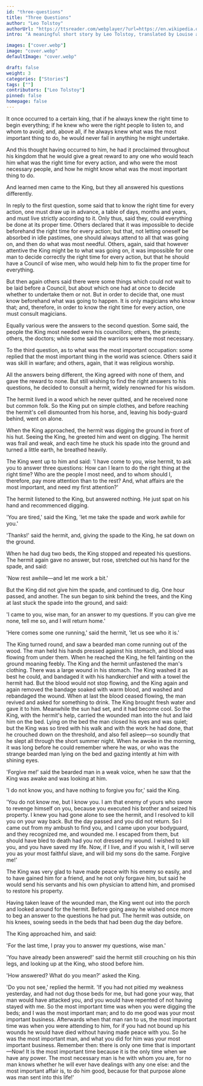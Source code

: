 ```yaml
---
id: "three-questions"
title: "Three Questions"
author: "Leo Tolstoy"
authorUrl: "https://ttsreader.com/webplayer/?url=https://en.wikipedia.org/wiki/Leo_Tolstoy"
intro: "A meaningful short story by Leo Tolstoy, translated by Louise and Aylmer Maude"

images: ["cover.webp"]
image: "cover.webp"
defaultImage: "cover.webp"

draft: false
weight: 3
categories: ["Stories"]
tags: [""]
contributors: ["Leo Tolstoy"]
pinned: false
homepage: false
---
```


It once occurred to a certain king, that if he always knew the right time to begin everything; if he knew who were the right people to listen to, and whom to avoid; and, above all, if he always knew what was the most important thing to do, he would never fail in anything he might undertake.

And this thought having occurred to him, he had it proclaimed throughout his kingdom that he would give a great reward to any one who would teach him what was the right time for every action, and who were the most necessary people, and how he might know what was the most important thing to do.

And learned men came to the King, but they all answered his questions differently.

In reply to the first question, some said that to know the right time for every action, one must draw up in advance, a table of days, months and years, and must live strictly according to it. Only thus, said they, could everything be done at its proper time. Others declared that it was impossible to decide beforehand the right time for every action; but that, not letting oneself be absorbed in idle pastimes, one should always attend to all that was going on, and then do what was most needful. Others, again, said that however attentive the King might be to what was going on, it was impossible for one man to decide correctly the right time for every action, but that he should have a Council of wise men, who would help him to fix the proper time for everything.

But then again others said there were some things which could not wait to be laid before a Council, but about which one had at once to decide whether to undertake them or not. But in order to decide that, one must know beforehand what was going to happen. It is only magicians who know that; and, therefore, in order to know the right time for every action, one must consult magicians.

Equally various were the answers to the second question. Some said, the people the King most needed were his councillors; others, the priests; others, the doctors; while some said the warriors were the most necessary.

To the third question, as to what was the most important occupation: some replied that the most important thing in the world was science. Others said it was skill in warfare; and others, again, that it was religious worship.

All the answers being different, the King agreed with none of them, and gave the reward to none. But still wishing to find the right answers to his questions, he decided to consult a hermit, widely renowned for his wisdom.

The hermit lived in a wood which he never quitted, and he received none but common folk. So the King put on simple clothes, and before reaching the hermit's cell dismounted from his horse, and, leaving his body-guard behind, went on alone.

When the King approached, the hermit was digging the ground in front of his hut. Seeing the King, he greeted him and went on digging. The hermit was frail and weak, and each time he stuck his spade into the ground and turned a little earth, he breathed heavily.

The King went up to him and said: 'I have come to you, wise hermit, to ask you to answer three questions: How can I learn to do the right thing at the right time? Who are the people I most need, and to whom should I, therefore, pay more attention than to the rest? And, what affairs are the most important, and need my first attention?'

The hermit listened to the King, but answered nothing. He just spat on his hand and recommenced digging.

'You are tired,' said the King, 'let me take the spade and work awhile for you.'

'Thanks!' said the hermit, and, giving the spade to the King, he sat down on the ground.

When he had dug two beds, the King stopped and repeated his questions. The hermit again gave no answer, but rose, stretched out his hand for the spade, and said:

'Now rest awhile—and let me work a bit.'

But the King did not give him the spade, and continued to dig. One hour passed, and another. The sun began to sink behind the trees, and the King at last stuck the spade into the ground, and said:

'I came to you, wise man, for an answer to my questions. If you can give me none, tell me so, and I will return home.'

'Here comes some one running,' said the hermit, 'let us see who it is.'

The King turned round, and saw a bearded man come running out of the wood. The man held his hands pressed against his stomach, and blood was flowing from under them. When he reached the King, he fell fainting on the ground moaning feebly. The King and the hermit unfastened the man's clothing. There was a large wound in his stomach. The King washed it as best he could, and bandaged it with his handkerchief and with a towel the hermit had. But the blood would not stop flowing, and the King again and again removed the bandage soaked with warm blood, and washed and rebandaged the wound. When at last the blood ceased flowing, the man revived and asked for something to drink. The King brought fresh water and gave it to him. Meanwhile the sun had set, and it had become cool. So the King, with the hermit's help, carried the wounded man into the hut and laid him on the bed. Lying on the bed the man closed his eyes and was quiet; but the King was so tired with his walk and with the work he had done, that he crouched down on the threshold, and also fell asleep—so soundly that he slept all through the short summer night. When he awoke in the morning, it was long before he could remember where he was, or who was the strange bearded man lying on the bed and gazing intently at him with shining eyes.

'Forgive me!' said the bearded man in a weak voice, when he saw that the King was awake and was looking at him.

'I do not know you, and have nothing to forgive you for,' said the King.

'You do not know me, but I know you. I am that enemy of yours who swore to revenge himself on you, because you executed his brother and seized his property. I knew you had gone alone to see the hermit, and I resolved to kill you on your way back. But the day passed and you did not return. So I came out from my ambush to find you, and I came upon your bodyguard, and they recognized me, and wounded me. I escaped from them, but should have bled to death had you not dressed my wound. I wished to kill you, and you have saved my life. Now, if I live, and if you wish it, I will serve you as your most faithful slave, and will bid my sons do the same. Forgive me!'

The King was very glad to have made peace with his enemy so easily, and to have gained him for a friend, and he not only forgave him, but said he would send his servants and his own physician to attend him, and promised to restore his property.

Having taken leave of the wounded man, the King went out into the porch and looked around for the hermit. Before going away he wished once more to beg an answer to the questions he had put. The hermit was outside, on his knees, sowing seeds in the beds that had been dug the day before.

The King approached him, and said:

'For the last time, I pray you to answer my questions, wise man.'

'You have already been answered!' said the hermit still crouching on his thin legs, and looking up at the King, who stood before him.

'How answered? What do you mean?' asked the King.

'Do you not see,' replied the hermit. 'If you had not pitied my weakness yesterday, and had not dug those beds for me, but had gone your way, that man would have attacked you, and you would have repented of not having stayed with me. So the most important time was when you were digging the beds; and I was the most important man; and to do me good was your most important business. Afterwards when that man ran to us, the most important time was when you were attending to him, for if you had not bound up his wounds he would have died without having made peace with you. So he was the most important man, and what you did for him was your most important business. Remember then: there is only one time that is important—Now! It is the most important time because it is the only time when we have any power. The most necessary man is he with whom you are, for no man knows whether he will ever have dealings with any one else: and the most important affair is, to do him good, because for that purpose alone was man sent into this life!'
